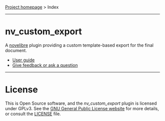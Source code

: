 [Project homepage](https://github.com/peter88213/nv_custom_export) > Index

---

# nv_custom_export

A [novelibre](https://github.com/peter88213/novelibre/) plugin providing a custom template-based export for the final document.

- [User guide](help) 
- [Give feedback or ask a question](https://github.com/peter88213/novelibre/discussions)

---

# License

This is Open Source software, and the *nv_custom_export* plugin is licensed under GPLv3. See the
[GNU General Public License website](https://www.gnu.org/licenses/gpl-3.0.en.html) for more
details, or consult the [LICENSE](https://github.com/peter88213/nv_custom_export/blob/main/LICENSE) file.


